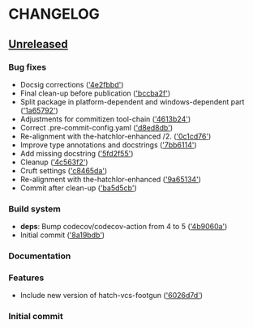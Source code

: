 # CHANGELOG



## [Unreleased](https://github.com/dornech/utils-mystuff/releases/tag/Unreleased) 

### Bug fixes

- Docsig corrections
(['4e2fbbd'](https://github.com/dornech/utils-mystuff/commit/4e2fbbd7027d0bde87a29d6e13155e4dc76c9e94))
- Final clean-up before publication
(['bccba2f'](https://github.com/dornech/utils-mystuff/commit/bccba2f8198894321cea8c0fc3a1df6411d2d4f5))
- Split package in platform-dependent and windows-dependent part
(['1a65792'](https://github.com/dornech/utils-mystuff/commit/1a65792a558a0d170e0852ec0b3c7c17ec38ac7f))
- Adjustments for commitizen tool-chain
(['4613b24'](https://github.com/dornech/utils-mystuff/commit/4613b24a655eaf80e277c33b58245efeed2aea80))
- Correct .pre-commit-config.yaml
(['d8ed8db'](https://github.com/dornech/utils-mystuff/commit/d8ed8db5199792f24274d5a981ca9e33175953bd))
- Re-alignment with the-hatchlor-enhanced /2.
(['0c1cd76'](https://github.com/dornech/utils-mystuff/commit/0c1cd7668182a14691fb73dabd9ab83c3c6739a1))
- Improve type annotations and docstrings
(['7bb6114'](https://github.com/dornech/utils-mystuff/commit/7bb6114b5d3c786be3039730da74a3f802c8b363))
- Add missing docstring
(['5fd2f55'](https://github.com/dornech/utils-mystuff/commit/5fd2f55044fcbc22d29b55ee2b94dd606431177e))
- Cleanup
(['4c563f2'](https://github.com/dornech/utils-mystuff/commit/4c563f2838a795c77817fb9509590cb73472f9ff))
- Cruft settings
(['c8465da'](https://github.com/dornech/utils-mystuff/commit/c8465da53209893ae7389c9f66671d57f2f5e816))
- Re-alignment with the-hatchlor-enhanced
(['9a65134'](https://github.com/dornech/utils-mystuff/commit/9a65134d29c8f3386224f7d9f861619970609166))
- Commit after clean-up
(['ba5d5cb'](https://github.com/dornech/utils-mystuff/commit/ba5d5cb2342635f05510b3cf0b55b471d05c296a))

### Build system

- **deps**: Bump codecov/codecov-action from 4 to 5
 (['4b9060a'](https://github.com/dornech/utils-mystuff/commit/4b9060adb11aeda420a291114e55a8f60ca7d322))
- Initial commit
(['8a19bdb'](https://github.com/dornech/utils-mystuff/commit/8a19bdb5880e926fc2367a7991086b5a31c20cb7))

### Documentation


### Features

- Include new version of hatch-vcs-footgun
(['6026d7d'](https://github.com/dornech/utils-mystuff/commit/6026d7dde5c252c1bf5e85cc33fa9f4feb8c75f7))

### Initial commit

